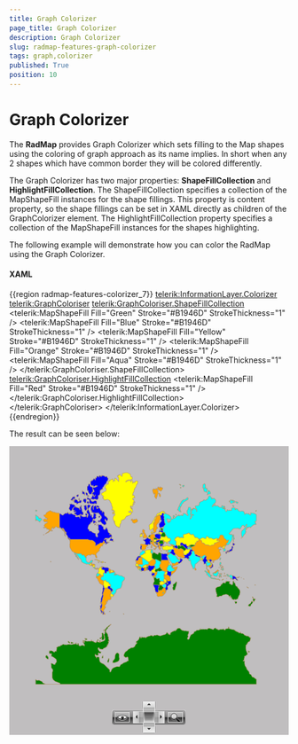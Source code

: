 ```yaml
---
title: Graph Colorizer
page_title: Graph Colorizer
description: Graph Colorizer
slug: radmap-features-graph-colorizer
tags: graph,colorizer
published: True
position: 10
---
```


# Graph Colorizer

The __RadMap__ provides Graph Colorizer which sets filling to the Map shapes using the coloring of graph approach as its name implies. In short when any 2 shapes which have common border they will be colored differently.

The Graph Colorizer has two major properties: __ShapeFillCollection__ and __HighlightFillCollection__. The ShapeFillCollection specifies a collection of the MapShapeFill instances for the shape fillings. This property is content property, so the shape fillings can be set in XAML directly as children of the GraphColorizer element. The HighlightFillCollection property specifies a collection of the MapShapeFill instances for the shapes highlighting.

The following example will demonstrate how you can color the RadMap using the Graph Colorizer. 

#### __XAML__
{{region radmap-features-colorizer_7}}
	<telerik:InformationLayer.Colorizer>
		<telerik:GraphColoriser>
			<telerik:GraphColoriser.ShapeFillCollection>
				<telerik:MapShapeFill Fill="Green" Stroke="#B1946D" StrokeThickness="1" />
				<telerik:MapShapeFill Fill="Blue" Stroke="#B1946D" StrokeThickness="1" />
				<telerik:MapShapeFill Fill="Yellow" Stroke="#B1946D" StrokeThickness="1" />
				<telerik:MapShapeFill Fill="Orange" Stroke="#B1946D" StrokeThickness="1" />
				<telerik:MapShapeFill Fill="Aqua" Stroke="#B1946D" StrokeThickness="1" />
			</telerik:GraphColoriser.ShapeFillCollection>
			<telerik:GraphColoriser.HighlightFillCollection>
				<telerik:MapShapeFill Fill="Red" Stroke="#B1946D" StrokeThickness="1" />
			</telerik:GraphColoriser.HighlightFillCollection>            
		</telerik:GraphColoriser>
	</telerik:InformationLayer.Colorizer>
{{endregion}}

The result can be seen below:

![](images/RadMap_Features_GraphColorizer.PNG)